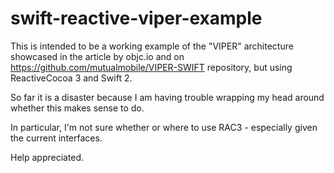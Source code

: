 # swift-reactive-viper-example

This is intended to be a working example of the "VIPER" architecture showcased in the article by objc.io and on https://github.com/mutualmobile/VIPER-SWIFT repository, but using ReactiveCocoa 3 and Swift 2.

So far it is a disaster because I am having trouble wrapping my head around whether this makes sense to do.

In particular, I'm not sure whether or where to use RAC3 - especially given the current interfaces.

Help appreciated.

